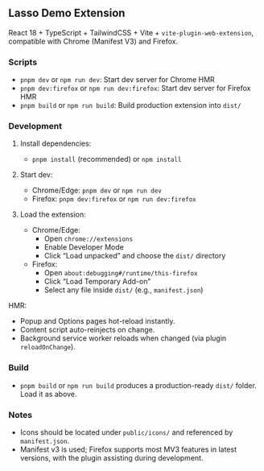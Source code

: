 ## Lasso Demo Extension

React 18 + TypeScript + TailwindCSS + Vite + `vite-plugin-web-extension`, compatible with Chrome (Manifest V3) and Firefox.

### Scripts

- `pnpm dev` or `npm run dev`: Start dev server for Chrome HMR
- `pnpm dev:firefox` or `npm run dev:firefox`: Start dev server for Firefox HMR
- `pnpm build` or `npm run build`: Build production extension into `dist/`

### Development

1. Install dependencies:
   - `pnpm install` (recommended) or `npm install`

2. Start dev:
   - Chrome/Edge: `pnpm dev` or `npm run dev`
   - Firefox: `pnpm dev:firefox` or `npm run dev:firefox`

3. Load the extension:
   - Chrome/Edge:
     - Open `chrome://extensions`
     - Enable Developer Mode
     - Click “Load unpacked” and choose the `dist/` directory
   - Firefox:
     - Open `about:debugging#/runtime/this-firefox`
     - Click “Load Temporary Add-on”
     - Select any file inside `dist/` (e.g., `manifest.json`)

HMR:
- Popup and Options pages hot-reload instantly.
- Content script auto-reinjects on change.
- Background service worker reloads when changed (via plugin `reloadOnChange`).

### Build

- `pnpm build` or `npm run build` produces a production-ready `dist/` folder. Load it as above.

### Notes

- Icons should be located under `public/icons/` and referenced by `manifest.json`.
- Manifest v3 is used; Firefox supports most MV3 features in latest versions, with the plugin assisting during development.
